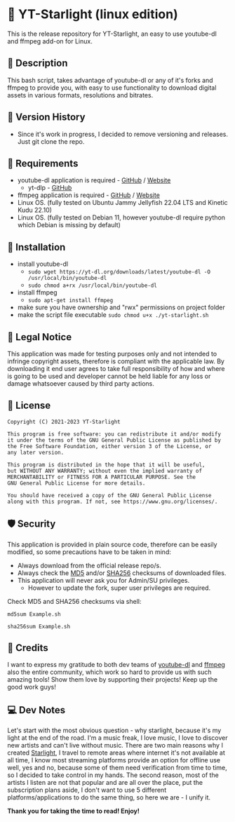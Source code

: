 # :dizzy: YT-Starlight (linux edition)
This is the release repository for YT-Starlight, an easy to use youtube-dl and ffmpeg add-on for Linux.

## :page_facing_up: Description
This bash script, takes advantage of youtube-dl or any of it's forks and ffmpeg to provide you, with easy to use functionality to download digital assets in various formats, resolutions and bitrates.

## :pill: Version History
* Since it's work in progress, I decided to remove versioning and releases. Just git clone the repo.

## :toolbox: Requirements
* youtube-dl application is required - [GitHub](https://github.com/ytdl-org/youtube-dl) / [Website](https://youtube-dl.org/)
    * yt-dlp - [GitHub](https://github.com/yt-dlp/yt-dlp)
* ffmpeg application is required - [GitHub](https://github.com/FFmpeg/FFmpeg) / [Website](https://ffmpeg.org/)
* Linux OS. (fully tested on Ubuntu Jammy Jellyfish 22.04 LTS and Kinetic Kudu 22.10)
* Linux OS. (fully tested on Debian 11, however youtube-dl require python which Debian is missing by default)

## :wrench: Installation
* install youtube-dl
    * ``` sudo wget https://yt-dl.org/downloads/latest/youtube-dl -O /usr/local/bin/youtube-dl ```
    * ``` sudo chmod a+rx /usr/local/bin/youtube-dl ```
* install ffmpeg
    * ``` sudo apt-get install ffmpeg ```
* make sure you have ownership and "rwx" permissions on project folder
* make the script file executable ``` sudo chmod u+x ./yt-starlight.sh ```

## :pushpin: Legal Notice
This application was made for testing purposes only and not intended to infringe copyright assets, therefore is compliant with the applicable law. By downloading it end user agrees to take full responsibility of how and where is going to be used and developer cannot be held liable for any loss or damage whatsoever caused by third party actions.

## :pushpin: License 
    Copyright (C) 2021-2023 YT-Starlight

    This program is free software: you can redistribute it and/or modify
    it under the terms of the GNU General Public License as published by
    the Free Software Foundation, either version 3 of the License, or
    any later version.

    This program is distributed in the hope that it will be useful,
    but WITHOUT ANY WARRANTY; without even the implied warranty of
    MERCHANTABILITY or FITNESS FOR A PARTICULAR PURPOSE. See the
    GNU General Public License for more details.
    
    You should have received a copy of the GNU General Public License
    along with this program. If not, see https://www.gnu.org/licenses/.

## :shield: Security
This application is provided in plain source code, therefore can be easily modified, so some precautions have to be taken in mind:
* Always download from the official release repo/s.
* Always check the [MD5](https://en.wikipedia.org/wiki/MD5) and/or [SHA256](https://en.wikipedia.org/wiki/SHA-2) checksums of downloaded files.
* This application will never ask you for Admin/SU privileges.
    * However to update the fork, super user privileges are required.

Check MD5 and SHA256 checksums via shell:
```
md5sum Example.sh
```
```
sha256sum Example.sh
```

## :pushpin: Credits
I want to express my gratitude to both dev teams of [youtube-dl](https://github.com/ytdl-org/youtube-dl) and [ffmpeg](https://github.com/FFmpeg/FFmpeg) also the entire community, which work so hard to provide us with such amazing tools! Show them love by supporting their projects! Keep up the good work guys!

## :computer: Dev Notes
Let's start with the most obvious question - why starlight, because it's my light at the end of the road. I'm a music freak, I love music, I love to discover new artists and can't live without music. There are two main reasons why I created [Starlight](https://github.com/IvoNexus/yt-starlight-lnx), I travel to remote areas where internet it's not available at all time, I know most streaming platforms provide an option for offline use well, yes and no, because some of them need verification from time to time, so I decided to take control in my hands. The second reason, most of the artists I listen are not that popular and are all over the place, put the subscription plans aside, I don't want to use 5 different platforms/applications to do the same thing, so here we are - I unify it.

**Thank you for taking the time to read! Enjoy!** 
